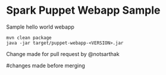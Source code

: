 Spark Puppet Webapp Sample
==========================

Sample hello world webapp

```
mvn clean package
java -jar target/puppet-webapp-<VERSION>.jar
```
Change made for pull request by @notsarthak


#changes made before merging



